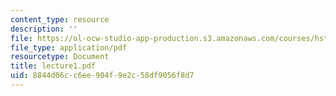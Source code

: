 ```yaml
---
content_type: resource
description: ''
file: https://ol-ocw-studio-app-production.s3.amazonaws.com/courses/hst-161-molecular-biology-and-genetics-in-modern-medicine-fall-2007/8844d06cc6ee904f9e2c58df9056f8d7_lecture1.pdf
file_type: application/pdf
resourcetype: Document
title: lecture1.pdf
uid: 8844d06c-c6ee-904f-9e2c-58df9056f8d7
---
```

